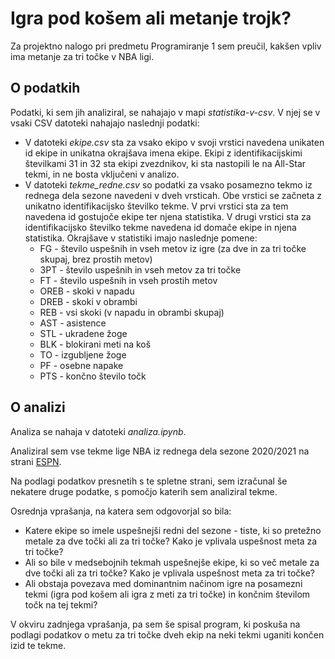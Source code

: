 # Igra pod košem ali metanje trojk?

Za projektno nalogo pri predmetu Programiranje 1 sem preučil, kakšen vpliv ima metanje za tri točke
v NBA ligi.

## O podatkih

Podatki, ki sem jih analiziral, se nahajajo v mapi *statistika-v-csv*. V njej se v vsaki CSV datoteki nahajajo naslednji podatki:
* V datoteki *ekipe.csv* sta za vsako ekipo v svoji vrstici navedena unikaten id ekipe in unikatna okrajšava imena ekipe. Ekipi z identifikacijskimi številkami 31 in 32 sta ekipi zvezdnikov, ki sta nastopili le na All-Star tekmi, in ne bosta vključeni v analizo.
* V datoteki *tekme_redne.csv* so podatki za vsako posamezno tekmo iz rednega dela sezone navedeni v dveh vrsticah. Obe vrstici se začneta z unikatno identifikacijsko številko tekme. V prvi vrstici sta za tem navedena id gostujoče ekipe ter njena statistika. V drugi vrstici sta za identifikacijsko številko tekme navedena id domače ekipe in njena statistika. Okrajšave v statistiki imajo naslednje pomene:
    * FG - število uspešnih in vseh metov iz igre (za dve in za tri točke skupaj, brez prostih metov)
    * 3PT - število uspešnih in vseh metov za tri točke
    * FT - število uspešnih in vseh prostih metov
    * OREB - skoki v napadu
    * DREB - skoki v obrambi
    * REB - vsi skoki (v napadu in obrambi skupaj)
    * AST - asistence
    * STL - ukradene žoge
    * BLK - blokirani meti na koš
    * TO - izgubljene žoge
    * PF - osebne napake
    * PTS - končno število točk

## O analizi

Analiza se nahaja v datoteki *analiza.ipynb*.

Analiziral sem vse tekme lige NBA iz rednega dela sezone 2020/2021 na strani
[ESPN](https://www.espn.com/nba/scoreboard).

Na podlagi podatkov presnetih s te spletne strani, sem izračunal še nekatere druge podatke,
s pomočjo katerih sem analiziral tekme.

Osrednja vprašanja, na katera sem odgovorjal so bila:

* Katere ekipe so imele uspešnejši redni del sezone - tiste, ki so pretežno metale za dve točki ali za tri točke? Kako je vplivala uspešnost meta za tri točke?
* Ali so bile v medsebojnih tekmah uspešnejše ekipe, ki so več metale za dve točki ali za tri točke? Kako je vplivala uspešnost meta za tri točke?
* Ali obstaja povezava med dominantnim načinom igre na posamezni tekmi (igra pod košem ali igra z meti za tri točke) in končnim številom točk na tej tekmi?

V okviru zadnjega vprašanja, pa sem še spisal program, ki poskuša na podlagi podatkov o metu za
tri točke dveh ekip na neki tekmi uganiti končen izid te tekme.